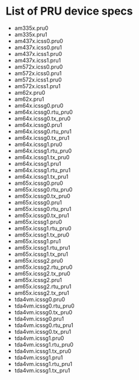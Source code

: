 # List of PRU device specs
 * am335x.pru0
 * am335x.pru1
 * am437x.icss0.pru0
 * am437x.icss0.pru1
 * am437x.icss1.pru0
 * am437x.icss1.pru1
 * am572x.icss0.pru0
 * am572x.icss0.pru1
 * am572x.icss1.pru0
 * am572x.icss1.pru1
 * am62x.pru0
 * am62x.pru1
 * am64x.icssg0.pru0
 * am64x.icssg0.rtu_pru0
 * am64x.icssg0.tx_pru0
 * am64x.icssg0.pru1
 * am64x.icssg0.rtu_pru1
 * am64x.icssg0.tx_pru1
 * am64x.icssg1.pru0
 * am64x.icssg1.rtu_pru0
 * am64x.icssg1.tx_pru0
 * am64x.icssg1.pru1
 * am64x.icssg1.rtu_pru1
 * am64x.icssg1.tx_pru1
 * am65x.icssg0.pru0
 * am65x.icssg0.rtu_pru0
 * am65x.icssg0.tx_pru0
 * am65x.icssg0.pru1
 * am65x.icssg0.rtu_pru1
 * am65x.icssg0.tx_pru1
 * am65x.icssg1.pru0
 * am65x.icssg1.rtu_pru0
 * am65x.icssg1.tx_pru0
 * am65x.icssg1.pru1
 * am65x.icssg1.rtu_pru1
 * am65x.icssg1.tx_pru1
 * am65x.icssg2.pru0
 * am65x.icssg2.rtu_pru0
 * am65x.icssg2.tx_pru0
 * am65x.icssg2.pru1
 * am65x.icssg2.rtu_pru1
 * am65x.icssg2.tx_pru1
 * tda4vm.icssg0.pru0
 * tda4vm.icssg0.rtu_pru0
 * tda4vm.icssg0.tx_pru0
 * tda4vm.icssg0.pru1
 * tda4vm.icssg0.rtu_pru1
 * tda4vm.icssg0.tx_pru1
 * tda4vm.icssg1.pru0
 * tda4vm.icssg1.rtu_pru0
 * tda4vm.icssg1.tx_pru0
 * tda4vm.icssg1.pru1
 * tda4vm.icssg1.rtu_pru1
 * tda4vm.icssg1.tx_pru1
